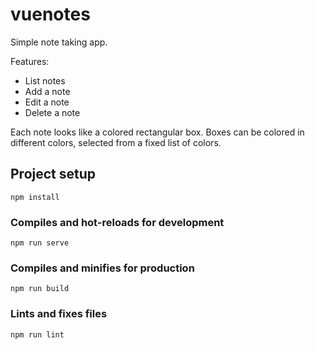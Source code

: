 # vuenotes

Simple note taking app.

Features:

- List notes
- Add a note
- Edit a note
- Delete a note

Each note looks like a colored rectangular box.
Boxes can be colored in different colors, selected from a fixed list of colors.

## Project setup

```
npm install
```

### Compiles and hot-reloads for development

```
npm run serve
```

### Compiles and minifies for production

```
npm run build
```

### Lints and fixes files

```
npm run lint
```
